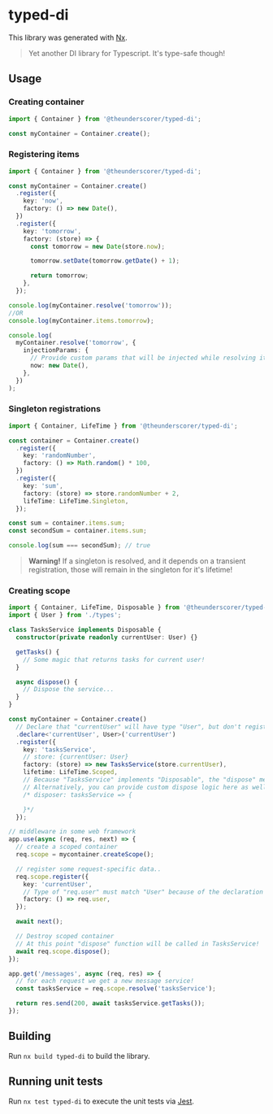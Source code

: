 # typed-di

This library was generated with [Nx](https://nx.dev).

> Yet another DI library for Typescript. It's type-safe though!

## Usage

### Creating container

```ts
import { Container } from '@theunderscorer/typed-di';

const myContainer = Container.create();
```

### Registering items

```ts
import { Container } from '@theunderscorer/typed-di';

const myContainer = Container.create()
  .register({
    key: 'now',
    factory: () => new Date(),
  })
  .register({
    key: 'tomorrow',
    factory: (store) => {
      const tomorrow = new Date(store.now);

      tomorrow.setDate(tomorrow.getDate() + 1);

      return tomorrow;
    },
  });

console.log(myContainer.resolve('tomorrow'));
//OR
console.log(myContainer.items.tomorrow);

console.log(
  myContainer.resolve('tomorrow', {
    injectionParams: {
      // Provide custom params that will be injected while resolving item
      now: new Date(),
    },
  })
);
```

### Singleton registrations

```ts
import { Container, LifeTime } from '@theunderscorer/typed-di';

const container = Container.create()
  .register({
    key: 'randomNumber',
    factory: () => Math.random() * 100,
  })
  .register({
    key: 'sum',
    factory: (store) => store.randomNumber + 2,
    lifeTime: LifeTime.Singleton,
  });

const sum = container.items.sum;
const secondSum = container.items.sum;

console.log(sum === secondSum); // true
```

> **Warning!** If a singleton is resolved, and it depends on a transient registration, those will remain in the singleton for it's lifetime!

### Creating scope

```ts
import { Container, LifeTime, Disposable } from '@theunderscorer/typed-di';
import { User } from './types';

class TasksService implements Disposable {
  constructor(private readonly currentUser: User) {}

  getTasks() {
    // Some magic that returns tasks for current user!
  }

  async dispose() {
    // Dispose the service...
  }
}

const myContainer = Container.create()
  // Declare that "currentUser" will have type "User", but don't register anything yet
  .declare<'currentUser', User>('currentUser')
  .register({
    key: 'tasksService',
    // store: {currentUser: User}
    factory: (store) => new TasksService(store.currentUser),
    lifetime: LifeTime.Scoped,
    // Because "TasksService" implements "Disposable", the "dispose" method will be called after container is disposed.
    // Alternatively, you can provide custom dispose logic here as well.
    /* disposer: tasksService => {

    }*/
  });

// middleware in some web framework
app.use(async (req, res, next) => {
  // create a scoped container
  req.scope = mycontainer.createScope();

  // register some request-specific data..
  req.scope.register({
    key: 'currentUser',
    // Type of "req.user" must match "User" because of the declaration above
    factory: () => req.user,
  });

  await next();

  // Destroy scoped container
  // At this point "dispose" function will be called in TasksService!
  await req.scope.dispose();
});

app.get('/messages', async (req, res) => {
  // for each request we get a new message service!
  const tasksService = req.scope.resolve('tasksService');

  return res.send(200, await tasksService.getTasks());
});
```

## Building

Run `nx build typed-di` to build the library.

## Running unit tests

Run `nx test typed-di` to execute the unit tests via [Jest](https://jestjs.io).
